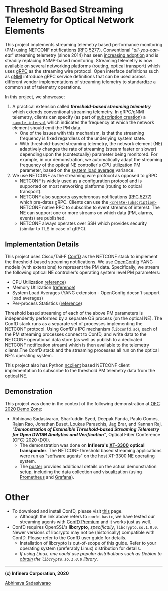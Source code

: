 # Threshold Based Streaming Telemetry for Optical Network Elements

This project implements streaming telemetry based performance monitoring (PM) using NETCONF notifications ([RFC 5277](https://tools.ietf.org/html/rfc5277)). Conventional "_all-you-can-eat_" streaming telemetry (since 2014) has seen [increasing adoption](https://www.osapublishing.org/abstract.cfm?uri=OFC-2018-Tu3D.3) and is steadily replacing SNMP-based monitoring. Streaming telemetry is now available on several networking platforms (routing, optical transport) which uses [gRPC](https://grpc.io) as the streaming wire protocol. Open interface definitions such as [gNMI](https://github.com/openconfig/reference/blob/master/rpc/gnmi/gnmi-specification.md) introduce gRPC service definitions that can be used across different vendor implementations of streaming telemetry to standardize a common set of telemetry operations.

In this project, we showcase:
1. A practical extension called **_threshold-based streaming telemetry_** which extends conventional streaming telemetry. In gRPC/gNMI telemetry, clients can specify (as part of [subscription creation](https://github.com/openconfig/reference/blob/master/rpc/gnmi/gnmi-specification.md#35-subscribing-to-telemetry-updates)) a [`sample_interval`](https://github.com/openconfig/reference/blob/master/rpc/gnmi/gnmi-specification.md#35152-stream-subscriptions) which indicates the frequency at which the network element should emit the PM data.
	 - One of the issues with this mechanism, is that the streaming frequency is fixed regardless of the underlying system state.
   - With threshold-based streaming telemetry, the network element (NE) adaptively changes the rate of streaming (stream faster or slower) depending upon the (contextually) parameter being monitored. For example, in our demonstration, we automatically adapt the streaming frequency of the optical NE controller's CPU utilization PM parameter, based on the [system load average](http://www.brendangregg.com/blog/2017-08-08/linux-load-averages.html) variance.
2. We use NETCONF as the streaming wire protocol as opposed to gRPC
   - NETCONF is widely used as a configuration protocol and is supported on most networking platforms (routing to optical transport).
   - NETCONF also supports asynchronous notifications ([RFC 5277](https://tools.ietf.org/html/rfc5277)) which pre-dates gRPC. Clients can use the [`<create-subscription>`](https://tools.ietf.org/html/rfc5277#section-2.1.1) NETCONF native RPC to subscribe to event streams of interest. The NE can support one or more streams on which data (PM, alarms, events) are published.
   - NETCONF always operates over SSH which provides security (similar to TLS in case of gRPC).

## Implementation Details

This project uses Cisco/Tail-F [ConfD](https://developer.cisco.com/site/confD/) as the NETCONF stack to implement the threshold-based streaming notifications. We use [OpenConfig](https://openconfig.net/) YANG models (with extensions) to represent the PM data. Specifically, we stream the following optical NE controller's operating system level PM parameters:
  - CPU Utilization [reference](https://github.com/openconfig/public/blob/master/release/models/system/openconfig-system.yang#L963))
  - Memory Utilization ([reference](https://github.com/openconfig/public/blob/master/release/models/system/openconfig-system.yang#L847))
  - System Load Averages (YANG extension - OpenConfig doesn't support load averages)
  - Per-process Statistics ([reference](https://github.com/openconfig/public/blob/master/release/models/system/openconfig-procmon.yang#L71))
  
Threshold based streaming of each of the above PM parameters is independently performed by a separate OS process (on the optical NE). The ConfD stack runs as a separate set of processes implementing the NETCONF protocol. Using ConfD's IPC mechanism (`libconfd.so`), each of the PM streaming processes connect to ConfD, and write data to the NETCONF operational data store (as well as publish to a dedicated NETCONF notification stream) which is then available to the telemetry clients.The ConfD stack and the streaming processes all run on the optical NE's operating system.
  
This project also has Python [ncclient](https://pypi.org/project/ncclient/) based NETCONF client implementation to subscribe to the threshold PM telemetry data from the optical NE.

## Demonstration

This project was done in the context of the following demonstration at [OFC 2020 Demo Zone](https://www.osapublishing.org/conference.cfm?meetingid=5&yr=2020):

- Abhinava Sadasivarao, Sharfuddin Syed, Deepak Panda, Paulo Gomes, Rajan Rao, Jonathan Buset, Loukas Paraschis, Jag Brar, and Kannan Raj, _"**Demonstration of Extensible Threshold-based Streaming Telemetry for Open DWDM Analytics and Verification**"_, Optical Fiber Conference (OFC) 2020 [(DOI)](https://doi.org/10.1364/OFC.2020.M3Z.5).
  - The demonstration was done on **Infinera's** [**XT-3300**](https://www.infinera.com/products/xt-series) **optical transponder**. The NETCONF threshold based streaming applications were run as "[software agents](https://www.osapublishing.org/abstract.cfm?uri=OFC-2019-M3Z.1)" on the host XT-3300 NE operating system.
  - The [poster](https://www.osapublishing.org/abstract.cfm?URI=OFC-2020-M3Z.5#articleSupplMat) provides additional details on the actual demonstration setup, including the data collection and visualization (using [Prometheus](https://prometheus.io/) and [Grafana](https://grafana.com/)).

# Other

 - To download and install ConfD, please visit [this](https://developer.cisco.com/site/confD/downloads/) page.
    - Although the link above refers to `confd-basic`, we have tested our streaming agents with [ConfD Premium](https://www.tail-f.com/management-agent/) and it works just as well.
 - ConfD requires OpenSSL's **libcrypto**, _specifically_, `libcrypto.so.1.0.0`. Newer versions of libcrypto may not be (historically) compatible with ConfD. Please refer to the ConfD user guide for details.
    - Installation of libcrypto is out-of-scope of this guide. Refer to your operating system (preferably Linux) distribution for details.
    - _If using Linux, one could use popular distributions such as Debian to [obtain](https://packages.debian.org/search?suite=jessie&arch=any&mode=filename&searchon=contents&keywords=libcrypto.so.1.0.0) the `libcrypto.so.1.0.0` library_.

--------
**(c) Infinera Corporation, 2020**

[Abhinava Sadasivarao](mailto:ASadasivarao@infinera.com)
